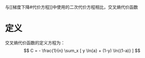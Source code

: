 与[[梯度下降#代价方程]]中使用的二次代价方程相比，交叉熵代价函数
# 定义
交叉熵代价函数的定义方程为：
$$
C = - \frac{1}{n} 
\sum_x 
[
y \ln{a} + (1-y) \ln{(1-a)}
]
$$
